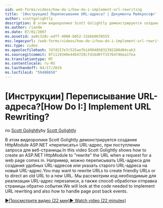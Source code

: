 ```yaml
---
uid: web-forms/videos/how-do-i/how-do-i-implement-url-rewriting
title: '[Инструкции] Переписывание URL-адреса? | Документы Майкрософт'
author: scottgolightly
description: В этом видеоролике Scott Golightly демонстрируется создание HttpModule ASP.NET «переписать» URL-адрес, при поступлении запроса для веб-страницы. Может потребоваться переписать...
ms.author: riande
ms.date: 07/01/2007
ms.assetid: aa0c328c-edff-4908-b052-31b6b06f8555
msc.legacyurl: /web-forms/videos/how-do-i/how-do-i-implement-url-rewriting
msc.type: video
ms.openlocfilehash: 7d7d157e7c525ae7b1499405032392280d04cab3
ms.sourcegitcommit: 0f1119340e4464720cfd16d0ff15764746ea1fea
ms.translationtype: MT
ms.contentlocale: ru-RU
ms.lasthandoff: 04/17/2019
ms.locfileid: "59408658"
---
```

# <a name="how-do-i-implement-url-rewriting"></a><span data-ttu-id="7cbcd-105">[Инструкции] Переписывание URL-адреса?</span><span class="sxs-lookup"><span data-stu-id="7cbcd-105">[How Do I:] Implement URL Rewriting?</span></span>

<span data-ttu-id="7cbcd-106">по [Scott Golightly](https://github.com/scottgolightly)</span><span class="sxs-lookup"><span data-stu-id="7cbcd-106">by [Scott Golightly](https://github.com/scottgolightly)</span></span>

<span data-ttu-id="7cbcd-107">В этом видеоролике Scott Golightly демонстрируется создание HttpModule ASP.NET «переписать» URL-адрес, при поступлении запроса для веб-страницы.</span><span class="sxs-lookup"><span data-stu-id="7cbcd-107">In this video Scott Golightly shows how to create an ASP.NET HttpModule to "rewrite" the URL when a request for a web page comes in.</span></span> <span data-ttu-id="7cbcd-108">Например, можно переписывать URL-адреса для создания удобных URL-адресов или указать старого URL-адреса на новый URL-адрес.</span><span class="sxs-lookup"><span data-stu-id="7cbcd-108">You may want to rewrite URLs to create friendly URLs or to direct an old URL to a new URL.</span></span> <span data-ttu-id="7cbcd-109">Мы рассмотрим код необходимые для реализации URL-адрес перезаписи, а также способ обработки отправка страницы обратно события.</span><span class="sxs-lookup"><span data-stu-id="7cbcd-109">We will look at the code needed to implement URL rewriting and also how to handle page post back events.</span></span>

[<span data-ttu-id="7cbcd-110">&#9654;Просмотрите видео (22 мин)</span><span class="sxs-lookup"><span data-stu-id="7cbcd-110">&#9654; Watch video (22 minutes)</span></span>](https://channel9.msdn.com/Blogs/ASP-NET-Site-Videos/how-do-i-implement-url-rewriting)
